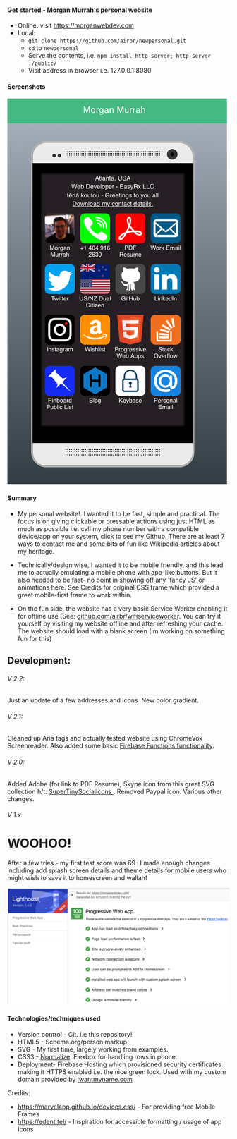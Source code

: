 #### Get started - Morgan Murrah's personal website

 * Online: visit https://morganwebdev.com
* Local: 
  * `git clone https://github.com/airbr/newpersonal.git`
  * `cd` to `newpersonal`
  * Serve the contents, i.e. `npm install http-server; http-server ./public/`
  * Visit address in browser i.e. 127.0.0.1:8080


#### Screenshots


![](readme-assets/update.png)

   
#### Summary

 * My personal website!. I wanted it to be fast, simple and practical. The focus is on giving clickable or pressable actions using just HTML as much as possible i.e. call my phone number with a compatible device/app on your system, click to see my Github. There are at least 7 ways to contact me and some bits of fun like Wikipedia articles about my heritage.
 
 * Technically/design wise, I wanted it to be mobile friendly, and this lead me to actually emulating a mobile phone with app-like buttons. But it also needed to be fast- no point in showing off any 'fancy JS' or animations here. See Credits for original CSS frame which provided a great mobile-first frame to work within.
 
 * On the fun side, the website has a very basic Service Worker enabling it for offline use (See: [github.com/airbr/wifiserviceworker](https://github.com/airbr/wifiServiceWorker). You can try it yourself by visiting my website offline and after refreshing your cache. The website should load with a blank screen (Im working on something fun for this)
 
  
  Development:
  -- 
  
###### V 2.2:
  Just an update of a few addresses and icons. New color gradient. 
  
###### V 2.1:
Cleaned up Aria tags and actually tested website using ChromeVox Screenreader. Also added some basic [Firebase Functions functionality](https://github.com/firebase/functions-samples/tree/master/quickstarts/time-server).  
###### V 2.0:
   Added Adobe (for link to PDF Resume), Skype icon from this great SVG collection h/t: [SuperTinySocialIcons ](https://github.com/edent/SuperTinySocialIcons/). Removed Paypal icon. Various other changes. 
###### V 1.x
  
  # WOOHOO!
  After a few tries - my first test score was 69-  I made enough changes including add splash screen details and theme details for mobile users who might wish to save it to homescreen and wallah!
  
  ![](readme-assets/PWA100.png)
  
 
#### Technologies/techniques used

* Version control - Git. I.e this repository! 
* HTML5 - Schema.org/person markup
* SVG - My first time, largely working from examples.
* CSS3 - [Normalize](https://necolas.github.io/normalize.css/). Flexbox for handling rows in phone.
* Deployment-  Firebase Hosting which provisioned security certificates making it HTTPS enabled i.e. the nice green lock. Used with my custom domain provided by [iwantmyname.com](iwantmyname.com)



Credits:

* https://marvelapp.github.io/devices.css/ - For providing free Mobile Frames
* https://edent.tel/ - Inspiration for accessible formatting / usage of app icons